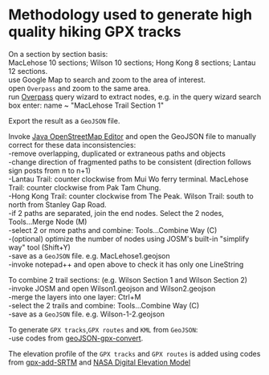 # Methodology used to generate high quality hiking GPX tracks<br>
On a section by section basis:
<br>MacLehose 10 sections; Wilson 10 sections; Hong Kong 8 sections; Lantau 12 sections.
<br>use Google Map to search and zoom to the area of interest. 
<br>open `Overpass` and zoom to the same area.
<br>run [Overpass](https://www.overpass-turbo.eu) query wizard to extract nodes, e.g. in the query wizard search box enter: name ~ "MacLehose Trail Section 1" 

Export the result as a `GeoJSON` file.

Invoke [Java OpenStreetMap Editor](https://josm.openstreetmap.de/) and open the GeoJSON file to manually correct for these data inconsistencies:
<br>-remove overlapping, duplicated or extraneous paths and objects
<br>-change direction of fragmented paths to be consistent (direction follows sign posts from n to n+1)
<br>-Lantau Trail: counter clockwise from Mui Wo ferry terminal. MacLehose Trail: counter clockwise from Pak Tam Chung.
<br>-Hong Kong Trail: counter clockwise from The Peak. Wilson Trail: south to north from Stanley Gap Road.
<br>-if 2 paths are separated, join the end nodes. Select the 2 nodes, Tools...Merge Node (M)
<br>-select 2 or more paths and combine: Tools...Combine Way (C) 
<br>-(optional) optimize the number of nodes using JOSM's built-in "simplify way" tool (Shift+Y)
<br>-save as a `GeoJSON` file. e.g. MacLehose1.geojson
<br>-invoke notepad++ and open above to check it has only one LineString

To combine 2 trail sections: (e.g. Wilson Section 1 and Wilson Section 2)
<br>-invoke JOSM and open Wilson1.geojson and Wilson2.geojson
<br>-merge the layers into one layer: Ctrl+M
<br>-select the 2 trails and combine: Tools...Combine Way (C)
<br>-save as a `GeoJSON` file. e.g. Wilson-1-2.geojson

To generate `GPX tracks`,`GPX routes` and `KML` from `GeoJSON`:
<br>-use codes from [geoJSON-gpx-convert](https://github.com/nicholas-fong/geoJSON-gpx-convert). 

The elevation profile of the `GPX tracks` and `GPX routes` is added using codes from [gpx-add-SRTM](https://github.com/nicholas-fong/gpx-add-SRTM) and [NASA Digital Elevation Model](https://earthdata.nasa.gov/learn/articles/new-aster-gdem)
